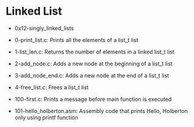 # Linked List                                                                                        
                                                                                                     
* 0x12-singly_linked_lists                                                                           
                                                                               
* 0-print_list.c: Prints all the elements of a list_t list

* 1-list_len.c: Returns the number of elements in a linked list_t list

* 2-add_node.c: Adds a new node at the beginning of a list_t list

* 3-add_node_end.c: Adds a new node at the end of a list_t list

* 4-free_list.c: Frees a list_t list

* 100-first.c: Prints a message before main function is executed

* 101-hello_holberton.asm: Assembly code that prints Hello, Holberton only using printf function
